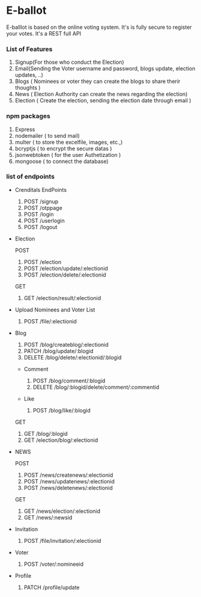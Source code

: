 # E-ballot

<!-- About the Project  -->
E-balllot is based on the online voting system. It's is fully secure to register your votes. It's a REST full API

### __List of Features__
1) Signup(For those who conduct the Election)
2) Email(Sending the Voter username and password, blogs update, election updates, ..)
3) Blogs ( Nominees or voter they can create the blogs to share therir thoughts )
4) News ( Election Authority can create the news regarding the election)
5) Election ( Create the election, sending the election date through email )

### __npm packages__
1) Express
2) nodemailer ( to send mail)
3) multer ( to store the excelfile, images, etc.,)
4) bcryptjs ( to encrypt the secure datas )
5) jsonwebtoken ( for the user Authetization )
6) mongoose ( to connect the database)

### __list of endpoints__
* Crenditals EndPoints
  
  1) POST /signup
  2) POST /otppage
  3) POST /login
  4) POST /userlogin
  5) POST /logout

* Election 

  POST
  1) POST /election
  2) POST /election/update/:electionid
  3) POST /election/delete/:electionid

  GET
  1) GET /election/result/:electionid

* Upload Nominees and Voter List
  
  1) POST /file/:electionid

* Blog 

  1) POST /blog/createblog/:electionid
  2) PATCH /blog/update/:blogid
  3) DELETE /blog/delete/:electionid/:blogid
   * Comment

      1) POST /blog/comment/:blogid
      2) DELETE /blog/:blogid/delete/comment/:commentid

    * Like

      1) POST /blog/like/:blogid
    
  GET
  1) GET /blog/:blogid
  2) GET /election/blog/:electionid

* NEWS

  POST
  1) POST /news/createnews/:electionid
  2) POST /news/updatenews/:electionid
  3) POST /news/deletenews/:electionid

  GET
  1) GET /news/election/:electionid
  2) GET /news/:newsid

* Invitation

  1) POST /file/invitation/:electionid

* Voter

  1) POST /voter/:nomineeid
  
* Profile
  
  1) PATCH /profile/update

